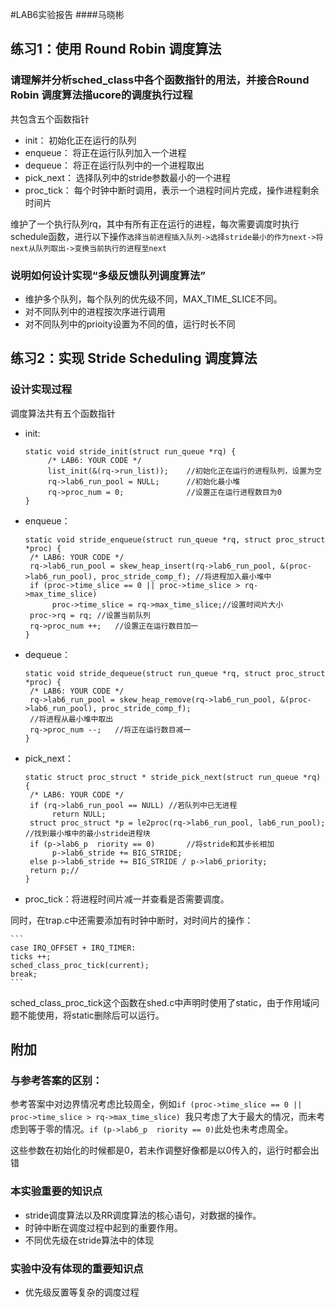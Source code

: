 #LAB6实验报告
####马晓彬


## 练习1：使用 Round Robin 调度算法

### 请理解并分析sched_class中各个函数指针的用法，并接合Round Robin 调度算法描ucore的调度执行过程
	
共包含五个函数指针

*	init：		初始化正在运行的队列
*	enqueue：	将正在运行队列加入一个进程
*	dequeue：	将正在运行队列中的一个进程取出
*	pick_next：	选择队列中的stride参数最小的一个进程
*	proc_tick：	每个时钟中断时调用，表示一个进程时间片完成，操作进程剩余时间片

维护了一个执行队列rq，其中有所有正在运行的进程，每次需要调度时执行schedule函数，进行以下操作```选择当前进程插入队列->选择stride最小的作为next->将next从队列取出->变换当前执行的进程至next```

### 说明如何设计实现“多级反馈队列调度算法”

*	维护多个队列，每个队列的优先级不同，MAX_TIME_SLICE不同。
*	对不同队列中的进程按次序进行调用
*	对不同队列中的prioity设置为不同的值，运行时长不同
	
## 练习2：实现 Stride Scheduling 调度算法
### 设计实现过程

调度算法共有五个函数指针

*	init:
	
	```
	static void stride_init(struct run_queue *rq) {
	     /* LAB6: YOUR CODE */
	     list_init(&(rq->run_list)); 	//初始化正在运行的进程队列，设置为空
	     rq->lab6_run_pool = NULL;		//初始化最小堆
	     rq->proc_num = 0;				//设置正在运行进程数目为0
	}
	```

*	enqueue：	
	
	```
	static void stride_enqueue(struct run_queue *rq, struct proc_struct *proc) {
     /* LAB6: YOUR CODE */
     rq->lab6_run_pool = skew_heap_insert(rq->lab6_run_pool, &(proc->lab6_run_pool), proc_stride_comp_f); //将进程加入最小堆中
     if (proc->time_slice == 0 || proc->time_slice > rq->max_time_slice) 
          proc->time_slice = rq->max_time_slice;//设置时间片大小
     proc->rq = rq;	//设置当前队列
     rq->proc_num ++;	//设置正在运行数目加一
	}
	```
*	dequeue：	

	```
	static void stride_dequeue(struct run_queue *rq, struct proc_struct *proc) {
     /* LAB6: YOUR CODE */
     rq->lab6_run_pool = skew_heap_remove(rq->lab6_run_pool, &(proc->lab6_run_pool), proc_stride_comp_f);
     //将进程从最小堆中取出
     rq->proc_num --;	//将正在运行数目减一
	}
	```
*	pick_next：	
	
	```
	static struct proc_struct * stride_pick_next(struct run_queue *rq) {
     /* LAB6: YOUR CODE */
     if (rq->lab6_run_pool == NULL) //若队列中已无进程
          return NULL;
     struct proc_struct *p = le2proc(rq->lab6_run_pool, lab6_run_pool); //找到最小堆中的最小stride进程块
     if (p->lab6_p	riority == 0)		//将stride和其步长相加
          p->lab6_stride += BIG_STRIDE;
     else p->lab6_stride += BIG_STRIDE / p->lab6_priority;
     return p;//
	}
	```
*	proc_tick：将进程时间片减一并查看是否需要调度。	

同时，在trap.c中还需要添加有时钟中断时，对时间片的操作：

	```
	case IRQ_OFFSET + IRQ_TIMER:
	ticks ++;
	sched_class_proc_tick(current);
	break;
	```

sched_class_proc_tick这个函数在shed.c中声明时使用了static，由于作用域问题不能使用，将static删除后可以运行。


## 附加

### 与参考答案的区别：

参考答案中对边界情况考虑比较周全，例如```if (proc->time_slice == 0 || proc->time_slice > rq->max_time_slice) ```我只考虑了大于最大的情况，而未考虑到等于零的情况。```if (p->lab6_p	riority == 0)```此处也未考虑周全。
	
这些参数在初始化的时候都是0，若未作调整好像都是以0传入的，运行时都会出错
	
### 本实验重要的知识点
	
*	stride调度算法以及RR调度算法的核心语句，对数据的操作。
*	时钟中断在调度过程中起到的重要作用。
*	不同优先级在stride算法中的体现

### 实验中没有体现的重要知识点

*	优先级反置等复杂的调度过程
